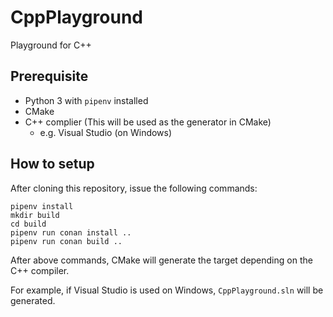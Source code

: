 # CppPlayground
Playground for C++

## Prerequisite
 - Python 3 with `pipenv` installed
 - CMake
 - C++ complier (This will be used as the generator in CMake)
   - e.g. Visual Studio (on Windows) 

## How to setup
After cloning this repository, issue the following commands:

```
pipenv install
mkdir build
cd build
pipenv run conan install ..
pipenv run conan build ..
```

After above commands, CMake will generate the target depending on the C++ compiler.

For example, if Visual Studio is used on Windows, `CppPlayground.sln` will be generated.
